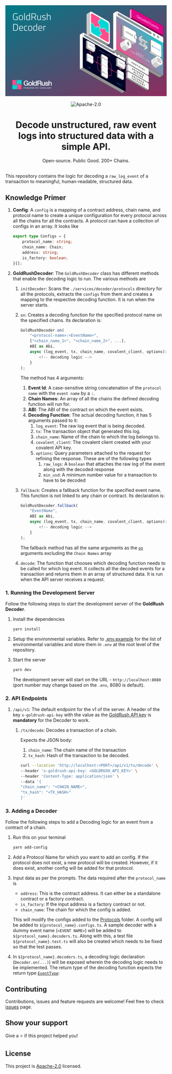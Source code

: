 <div align="center">
    <img alt="GoldRush Kit Logo" src="./assets/goldrush-decoder-banner.png" style="max-width: 100%;"/>
</div>

<p align="center">
  <img src="https://img.shields.io/github/license/covalenthq/goldrush-decoder" alt="Apache-2.0">
</p>

<h1 align="center">
    Decode unstructured, raw event logs into structured data with a simple API.
</h1>

<div align="center">
    Open-source. Public Good. 200+ Chains.
</div>

<br>

This repository contains the logic for decoding a `raw_log_event` of a transaction to meaningful, human-readable, structured data.

## Knowledge Primer

1.  **Config**: A `config` is a mapping of a contract address, chain name, and protocol name to create a unique configuration for every protocol across all the chains for all the contracts. A protocol can have a collection of configs in an array. It looks like

    ```ts
    export type Configs = {
        protocol_name: string;
        chain_name: Chain;
        address: string;
        is_factory: boolean;
    }[];
    ```

2.  **GoldRushDecoder**: The `GoldRushDecoder` class has different methods that enable the decoding logic to run. The various methods are

    1.  `initDecoder`: Scans the `./services/decoder/protocols` directory for all the protocols, extracts the `configs` from them and creates a mapping to the respective decoding function. It is run when the server starts.
    2.  `on`: Creates a decoding function for the specified protocol name on the specified chains. Its declaration is:

        ```ts
        GoldRushDecoder.on(
            "<protocol-name>:<EventName>",
            ["<chain_name_1>", "<chain_name_2>", ...],
            ABI as Abi,
            async (log_event, tx, chain_name, covalent_client, options): Promise<EventType> => {
                <!-- decoding logic -->
            }
        );
        ```

        The method has 4 arguments:

        1. **Event Id**: A case-sensitive string concatenation of the `protocol name` with the `event name` by a `:`.
        2. **Chain Names**: An array of all the chains the defined decoding function will run for.
        3. **ABI**: The ABI of the contract on which the event exists.
        4. **Decoding Function**: The actual decoding function, it has 5 arguments passed to it:
            1. `log_event`: The raw log event that is being decoded.
            2. `tx`: The transaction object that generated this log.
            3. `chain_name`: Name of the chain to which the log belongs to.
            4. `covalent_client`: The covalent client created with your covalent API key.
            5. `options`: Query parameters attached to the request for refining the response. These are of the following types
                1. `raw_logs`: A `boolean` that attaches the raw log of the event along with the decoded response
                2. `min_usd`: A minimum number value for a transaction to have to be decoded

    3.  `fallback`: Creates a fallback function for the specified event name. This function is not linked to any chain or contract. Its declaration is:

        ```ts
        GoldRushDecoder.fallback(
            "EventName",
            ABI as Abi,
            async (log_event, tx, chain_name, covalent_client, options): Promise<EventType> => {
                <!-- decoding logic -->
            }
        );
        ```

        The fallback method has all the same arguments as the [`on`](./README.md#knowledge-primer) arguments excluding the `Chain Names` array

    4.  `decode`: The function that chooses which decoding function needs to be called for which log event. It collects all the decoded events for a transaction and returns them in an array of structured data. It is run when the API server receives a request.

### 1. Running the Development Server

Follow the following steps to start the development server of the **GoldRush Decoder**.

1. Install the dependencies

    ```bash
    yarn install
    ```

2. Setup the environmental variables. Refer to [.env.example](./.env.example) for the list of environmental variables and store them in `.env` at the root level of the repository.

3. Start the server

    ```bash
    yarn dev
    ```

    The development server will start on the URL - `http://localhost:8080` (port number may change based on the `.env`, 8080 is default).

### 2. API Endpoints

1.  `/api/v1`: The default endpoint for the v1 of the server. A header of the key `x-goldrush-api-key` with the value as the [GoldRush API key](https://goldrush.dev/platform/apikey/) is **mandatory** for the Decoder to work.

    1.  `/tx/decode`: Decodes a transaction of a chain.

        Expects the JSON body:

        1.  `chain_name`: The chain name of the transaction
        2.  `tx_hash`: Hash of the transaction to be decoded.

        ```bash
        curl --location 'http://localhost:<PORT>/api/v1/tx/decode' \
        --header 'x-goldrush-api-key: <GOLDRUSH_API_KEY>' \
        --header 'Content-Type: application/json' \
        --data '{
        "chain_name": "<CHAIN_NAME>",
        "tx_hash": "<TX_HASH>"
        }'
        ```

### 3. Adding a Decoder

Follow the following steps to add a Decoding logic for an event from a contract of a chain.

1.  Run this on your terminal
    ```bash
    yarn add-config
    ```
2.  Add a Protocol Name for which you want to add an config. If the protocol does not exist, a new protocol will be created. However, if it does exist, another config will be added for that protocol.
3.  Input data as per the prompts. The data required after the `protocol_name` is

    -   `address`: This is the contract address. It can either be a standalone contract or a factory contract.
    -   `is_factory`: If the input address is a factory contract or not.
    -   `chain_name`: The chain for which the config is added.

    This will modify the configs added to the [Protocols](services/protocols) folder. A config will be added to `${protocol_name}.configs.ts`. A sample decoder with a dummy event name (`<EVENT NAME>`) will be added to `${protocol_name}.decoders.ts`. Along with this, a test file `${protocol_name}.test.ts` will also be created which needs to be fixed so that the test passes.

4.  In `${protocol_name}.decoders.ts`, a decoding logic declaration (`Decoder.on(...)`) will be exposed wherein the decoding logic needs to be implemented. The return type of the decoding function expects the return type [`EventType`](./services/decoder/decoder.types.ts):

## Contributing

Contributions, issues and feature requests are welcome!
Feel free to check [issues](https://github.com/covalenthq/goldrush-decoder/issues) page.

## Show your support

Give a ⭐️ if this project helped you!

## License

This project is [Apache-2.0](./LICENSE) licensed.
